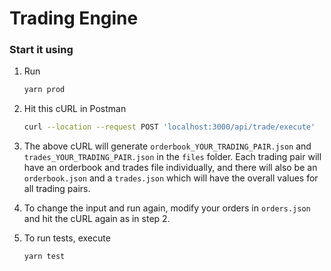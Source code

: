 # Trading Engine

### Start it using

1. Run
   ```bash
   yarn prod
   ```

2. Hit this cURL in Postman
   ```bash
   curl --location --request POST 'localhost:3000/api/trade/execute'
   ```

3. The above cURL will generate `orderbook_YOUR_TRADING_PAIR.json` and `trades_YOUR_TRADING_PAIR.json` in the `files` folder. Each trading pair will have an orderbook and trades file individually, and there will also be an `orderbook.json` and a `trades.json` which will have the overall values for all trading pairs.

4. To change the input and run again, modify your orders in `orders.json` and hit the cURL again as in step 2.

5. To run tests, execute
   ```bash
   yarn test
   ```

